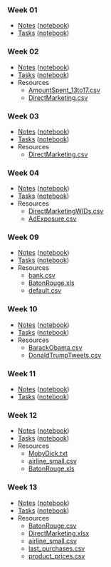 
### Week 01
- [Notes](week_01/week_01.ipynb.html) ([notebook](week_01/week_01.ipynb))
- [Tasks](week_01/week_01_tasks.ipynb.html) ([notebook](week_01/week_01_tasks.ipynb))

### Week 02
- [Notes](week_02/week_02.ipynb.html) ([notebook](week_02/week_02.ipynb))
- [Tasks](week_02/week_02_tasks.ipynb.html) ([notebook](week_02/week_02_tasks.ipynb))
- Resources
  - [AmountSpent\_13to17.csv](week_02/AmountSpent_13to17.csv)
  - [DirectMarketing.csv](week_02/DirectMarketing.csv)

### Week 03
- [Notes](week_03/week_03.ipynb.html) ([notebook](week_03/week_03.ipynb))
- [Tasks](week_03/week_03_tasks.ipynb.html) ([notebook](week_03/week_03_tasks.ipynb))
- Resources
  - [DirectMarketing.csv](week_03/DirectMarketing.csv)

### Week 04
- [Notes](week_04/week_04.ipynb.html) ([notebook](week_04/week_04.ipynb))
- [Tasks](week_04/week_04_tasks.ipynb.html) ([notebook](week_04/week_04_tasks.ipynb))
- Resources
  - [DirectMarketingWIDs.csv](week_04/DirectMarketingWIDs.csv)
  - [AdExposure.csv](week_04/AdExposure.csv)

### Week 09
- [Notes](week_09/week_09.ipynb.html) ([notebook](week_09/week_09.ipynb))
- [Tasks](week_09/week_09_tasks.ipynb.html) ([notebook](week_09/week_09_tasks.ipynb))
- Resources
  - [bank.csv](week_09/bank.csv)
  - [BatonRouge.xls](week_09/BatonRouge.xls)
  - [default.csv](week_09/default.csv)

### Week 10
- [Notes](week_10/week_10.ipynb.html) ([notebook](week_10/week_10.ipynb))
- [Tasks](week_10/week_10_tasks.ipynb.html) ([notebook](week_10/week_10_tasks.ipynb))
- Resources
  - [BarackObama.csv](week_10/BarackObama.csv)
  - [DonaldTrumpTweets.csv](week_10/DonaldTrumpTweets.csv)

### Week 11
- [Notes](week_11/week_11.ipynb.html) ([notebook](week_11/week_11.ipynb))
- [Tasks](week_11/week_11_tasks.ipynb.html) ([notebook](week_11/week_11_tasks.ipynb))

### Week 12
- [Notes](week_12/week_12.ipynb.html) ([notebook](week_12/week_12.ipynb))
- [Tasks](week_12/week_12_tasks.ipynb.html) ([notebook](week_12/week_12_tasks.ipynb))
- Resources
  - [MobyDick.txt](week_12/MobyDick.txt)
  - [airline\_small.csv](week_12/airline_small.csv)
  - [BatonRouge.xls](week_12/BatonRouge.xls)

### Week 13
- [Notes](week_13/week_13.ipynb.html) ([notebook](week_13/week_13.ipynb))
- [Tasks](week_13/week_13_tasks.ipynb.html) ([notebook](week_13/week_13_tasks.ipynb))
- Resources
  - [BatonRouge.csv](week_13/BatonRouge.csv)
  - [DirectMarketing.xlsx](week_13/DirectMarketing.xlsx)
  - [airline\_small.csv](week_13/airline_small.csv)
  - [last\_purchases.csv](week_13/last_purchases.csv)
  - [product\_prices.csv](week_13/product_prices.csv)
